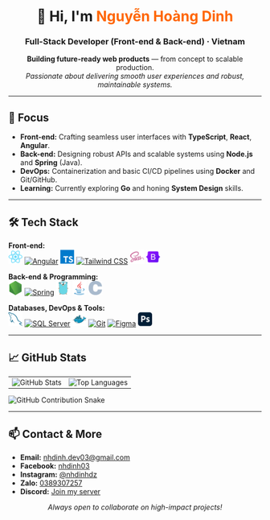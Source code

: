<h1 align="center">👋 Hi, I'm <span style="color:#ff6600;">Nguyễn Hoàng Dinh</span></h1>
<h3 align="center">Full-Stack Developer (Front-end & Back-end) · Vietnam</h3>

<p align="center">
  <b>Building future-ready web products</b> — from concept to scalable production.<br/>
  <i>Passionate about delivering smooth user experiences and robust, maintainable systems.</i>
</p>

---

## 🔭 Focus
- **Front-end:** Crafting seamless user interfaces with **TypeScript**, **React**, **Angular**.
- **Back-end:** Designing robust APIs and scalable systems using **Node.js** and **Spring** (Java).
- **DevOps:** Containerization and basic CI/CD pipelines using **Docker** and Git/GitHub.
- **Learning:** Currently exploring **Go** and honing **System Design** skills.

---

## 🛠 Tech Stack  
**Front-end:**  
<a href="https://react.dev"><img src="https://raw.githubusercontent.com/devicons/devicon/master/icons/react/react-original.svg" width="28" alt="React"/></a>
<a href="https://angular.io"><img src="https://angular.io/assets/images/logos/angular/angular.svg" width="28" alt="Angular"/></a>
<a href="https://www.typescriptlang.org"><img src="https://raw.githubusercontent.com/devicons/devicon/master/icons/typescript/typescript-original.svg" width="28" alt="TypeScript"/></a>
<a href="https://tailwindcss.com"><img src="https://www.vectorlogo.zone/logos/tailwindcss/tailwindcss-icon.svg" width="28" alt="Tailwind CSS"/></a>
<a href="https://sass-lang.com"><img src="https://raw.githubusercontent.com/devicons/devicon/master/icons/sass/sass-original.svg" width="28" alt="Sass"/></a>
<a href="https://getbootstrap.com"><img src="https://raw.githubusercontent.com/devicons/devicon/master/icons/bootstrap/bootstrap-original.svg" width="28" alt="Bootstrap"/></a>

**Back-end & Programming:**  
<a href="https://nodejs.org"><img src="https://raw.githubusercontent.com/devicons/devicon/master/icons/nodejs/nodejs-original.svg" width="28" alt="Node.js"/></a>
<a href="https://spring.io"><img src="https://www.vectorlogo.zone/logos/springio/springio-icon.svg" width="28" alt="Spring"/></a>
<a href="https://go.dev"><img src="https://raw.githubusercontent.com/devicons/devicon/master/icons/go/go-original.svg" width="28" alt="Go"/></a>
<a href="https://www.java.com"><img src="https://raw.githubusercontent.com/devicons/devicon/master/icons/java/java-original.svg" width="28" alt="Java"/></a>
<a href="https://www.cprogramming.com/"><img src="https://raw.githubusercontent.com/devicons/devicon/master/icons/c/c-original.svg" width="28" alt="C"/></a>

**Databases, DevOps & Tools:**  
<a href="https://www.mysql.com/"><img src="https://raw.githubusercontent.com/devicons/devicon/master/icons/mysql/mysql-original.svg" width="28" alt="MySQL"/></a>
<a href="https://www.microsoft.com/sql-server"><img src="https://www.svgrepo.com/show/303229/microsoft-sql-server-logo.svg" width="28" alt="SQL Server"/></a>
<a href="https://www.docker.com/"><img src="https://raw.githubusercontent.com/devicons/devicon/master/icons/docker/docker-original.svg" width="28" alt="Docker"/></a>
<a href="https://git-scm.com/"><img src="https://www.vectorlogo.zone/logos/git-scm/git-scm-icon.svg" width="28" alt="Git"/></a>
<a href="https://www.figma.com/"><img src="https://www.vectorlogo.zone/logos/figma/figma-icon.svg" width="28" alt="Figma"/></a>
<a href="https://www.adobe.com/products/photoshop.html"><img src="https://raw.githubusercontent.com/devicons/devicon/master/icons/photoshop/photoshop-plain.svg" width="28" alt="Photoshop"/></a>

---

## 📈 GitHub Stats  
<table>
  <tr>
    <td><img src="https://github-readme-stats.vercel.app/api?username=nhdinh03&show_icons=true&hide_border=true" alt="GitHub Stats"/></td>
    <td><img src="https://github-readme-stats.vercel.app/api/top-langs/?username=nhdinh03&layout=compact&hide_border=true" alt="Top Languages"/></td>
  </tr>
</table>

<picture>
  <source media="(prefers-color-scheme: dark)" srcset="https://raw.githubusercontent.com/tobiasmeyhoefer/tobiasmeyhoefer/output/github-snake-dark.svg" />
  <source media="(prefers-color-scheme: light)" srcset="https://raw.githubusercontent.com/tobiasmeyhoefer/tobiasmeyhoefer/output/github-snake.svg" />
  <img alt="GitHub Contribution Snake" src="https://raw.githubusercontent.com/tobiasmeyhoefer/tobiasmeyhoefer/output/github-snake.svg" />
</picture>

---

## 📫 Contact & More  
- **Email:** [nhdinh.dev03@gmail.com](mailto:nhdinh.dev03@gmail.com)  
- **Facebook:** [nhdinh03](https://fb.com/nhdinh03)  
- **Instagram:** [@nhdinhdz](https://instagram.com/nhdinhdz)  
- **Zalo:** [0389307257](https://zalo.me/0389307257)  
- **Discord:** [Join my server](https://discord.gg/dY9bgGcm)  

<p align="center"><i>Always open to collaborate on high-impact projects!</i></p>
